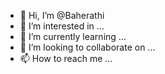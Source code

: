 - 👋 Hi, I’m @Baherathi
- 👀 I’m interested in ...
- 🌱 I’m currently learning ...
- 💞️ I’m looking to collaborate on ...
- 📫 How to reach me ...

<!---
Baherathi/Baherathi is a ✨ special ✨ repository because its `README.md` (this file) appears on your GitHub profile.
You can click the Preview link to take a look at your changes.
--->
